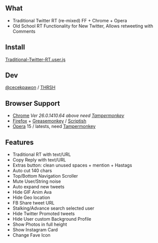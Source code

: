 ## What

- Traditional Twitter RT (re-mixed) FF + Chrome + Opera
- Old School RT Functionality for New Twitter, Allows retweeting with Comments

## Install
[Traditional-Twitter-RT.user.js](https://github.com/cecekpawon/Traditional-Twitter-RT/raw/master/releases/Traditional-Twitter-RT.user.js)

## Dev

[@cecekpawon](https://twitter.com/cecekpawon) / [THRSH](http://blog.thrsh.net)

## Browser Support

- [Chrome](https://www.google.com/chrome/) *Ver 26.0.1410.64 above need [Tampermonkey](https://chrome.google.com/webstore/detail/tampermonkey/dhdgffkkebhmkfjojejmpbldmpobfkfo)*
- [Firefox](https://www.mozilla.org/firefox) + [Greasemonkey](https://addons.mozilla.org/en-US/firefox/addon/greasemonkey/) / [Scriptish](https://addons.mozilla.org/en-US/firefox/addon/scriptish/)
- [Opera](http://www.opera.com/) 15  / latests, need [Tampermonkey](https://chrome.google.com/webstore/detail/tampermonkey/dhdgffkkebhmkfjojejmpbldmpobfkfo)

## Features

- Traditional RT with text/URL
- Copy Reply with text/URL
- Extras button: clean unused spaces + mention + Hastags
- Auto cut 140 chars
- Top/Bottom Navigation Scroller
- Mute User/String noise
- Auto expand new tweets
- Hide GIF Anim Ava
- Hide Geo location
- FB Share tweet URL
- Stalking/Advance search selected user
- Hide Twitter Promoted tweets
- Hide User custom Background Profile
- Show Photos in full height
- Show Instagram Card
- Change Fave Icon